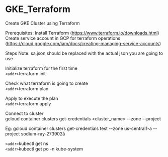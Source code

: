 # GKE_Terraform
Create GKE Cluster using Terraform

Prerequisites:
Install Terraform (https://www.terraform.io/downloads.html)
Create service account in GCP for terraform operations (https://cloud.google.com/iam/docs/creating-managing-service-accounts)

Steps
Note: sa.json should be replaced with the actual json you are going to use

Initialize terraform for the first time<br />
`<addr>`terraform init

Check what terraform is going to create<br />
`<addr>`terraform plan

Apply to execute the plan<br />
`<addr>`terraform apply

Connect to cluster<br />
	gcloud container clusters get-credentials <cluster_name> --zone <zone> --project <project>

Eg: gcloud container clusters get-credentials test --zone us-central1-a --project sodium-ray-273902å <br />

`<addr>`kubectl get ns<br />
`<addr>`kubectl get po -n kube-system



